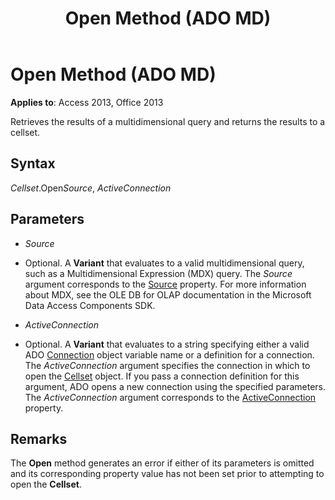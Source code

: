 ﻿---
title: Open Method (ADO MD)
TOCTitle: Open Method (ADO MD)
ms:assetid: 12395ff6-fe07-325a-2b69-007aa0b11ee6
ms:mtpsurl: https://msdn.microsoft.com/library/JJ248894(v=office.15)
ms:contentKeyID: 48543335
ms.date: 09/18/2015
mtps_version: v=office.15
---

# Open Method (ADO MD)


**Applies to**: Access 2013, Office 2013

Retrieves the results of a multidimensional query and returns the results to a cellset.

## Syntax

*Cellset*.Open*Source*, *ActiveConnection*

## Parameters

  - *Source*

  - Optional. A **Variant** that evaluates to a valid multidimensional query, such as a Multidimensional Expression (MDX) query. The *Source* argument corresponds to the [Source](source-property-ado-md.md) property. For more information about MDX, see the OLE DB for OLAP documentation in the Microsoft Data Access Components SDK.

  - *ActiveConnection*

  - Optional. A **Variant** that evaluates to a string specifying either a valid ADO [Connection](connection-object-ado.md) object variable name or a definition for a connection. The *ActiveConnection* argument specifies the connection in which to open the [Cellset](cellset-object-ado-md.md) object. If you pass a connection definition for this argument, ADO opens a new connection using the specified parameters. The *ActiveConnection* argument corresponds to the [ActiveConnection](activeconnection-property-ado-md.md) property.

## Remarks

The **Open** method generates an error if either of its parameters is omitted and its corresponding property value has not been set prior to attempting to open the **Cellset**.

